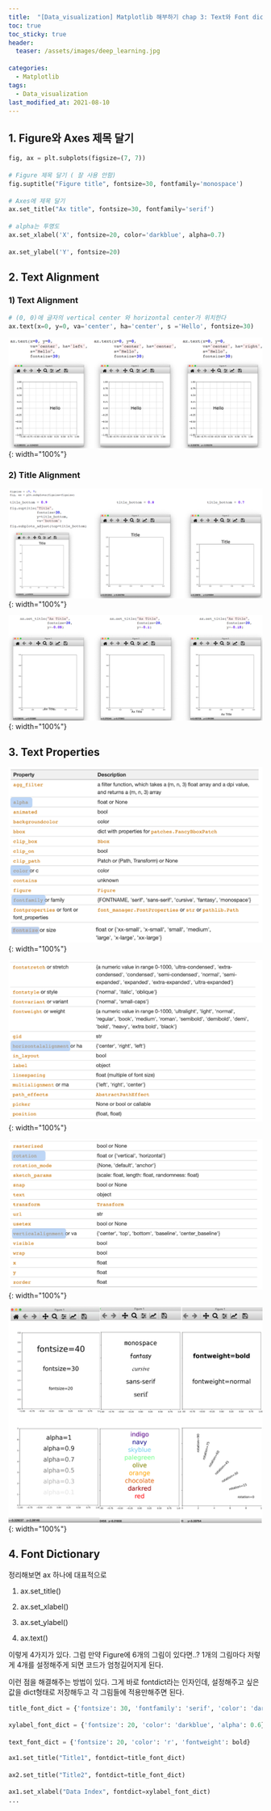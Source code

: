 ```yaml
---
title:  "[Data_visualization] Matplotlib 해부하기 chap 3: Text와 Font dict"
toc: true
toc_sticky: true
header:
  teaser: /assets/images/deep_learning.jpg

categories:
  - Matplotlib
tags:
  - Data_visualization
last_modified_at: 2021-08-10
---  
```


## 1. Figure와 Axes 제목 달기

```python
fig, ax = plt.subplots(figsize=(7, 7))

# Figure 제목 달기 ( 잘 사용 안함)
fig.suptitle("Figure title", fontsize=30, fontfamily='monospace')

# Axes에 제목 달기
ax.set_title("Ax title", fontsize=30, fontfamily='serif')

# alpha는 투명도
ax.set_xlabel('X', fontsize=20, color='darkblue', alpha=0.7)

ax.set_ylabel('Y', fontsize=20)
```

## 2. Text Alignment  

### 1) Text Alignment

```python
# (0, 0)에 글자의 vertical center 와 horizontal center가 위치한다
ax.text(x=0, y=0, va='center', ha='center', s ='Hello', fontsize=30)
```

![](/assets/images/plt_31.png){: width="100%"}  

### 2) Title Alignment

![](/assets/images/plt_32.png){: width="100%"}  

![](/assets/images/plt_33.png){: width="100%"}  


## 3. Text Properties  

![](/assets/images/font_1.png){: width="100%"}  

![](/assets/images/font_2.png){: width="100%"}  

![](/assets/images/font_3.png){: width="100%"}  

![](/assets/images/font_4.png){: width="100%"}  

## 4. Font Dictionary  

정리해보면 ax 하나에 대표적으로  

1. ax.set_title()

2. ax.set_xlabel()

3. ax.set_ylabel()

4. ax.text()

이렇게 4가지가 있다. 그럼 만약 Figure에 6개의 그림이 있다면..? 1개의 그림마다 저렇게 4개를 설정해주게 되면 코드가 엄청길어지게 된다.  

이런 점을 해결해주는 방법이 있다. 그게 바로 fontdict라는 인자인데, 설정해주고 싶은 값을 dict형태로 저장해두고 각 그림들에 적용만해주면 된다.  

```python
title_font_dict = {'fontsize': 30, 'fontfamily': 'serif', 'color': 'darkblue', 'alpha': 0.8}

xylabel_font_dict = {'fontsize': 20, 'color': 'darkblue', 'alpha': 0.6}

text_font_dict = {'fontsize': 20, 'color': 'r', 'fontweight': bold}
```

```python
ax1.set_title("Title1", fontdict=title_font_dict)

ax2.set_title("Title2", fontdict=title_font_dict)

ax1.set_xlabel("Data Index", fontdict=xylabel_font_dict)
...
```